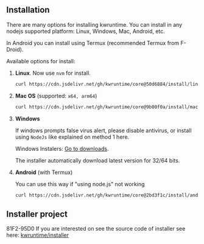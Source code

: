 ## Installation

There are many options for installing kwruntime. You can install in any nodejs supported platform: Linux, Windows, Mac, Android, etc.

In Android you can install using Termux  (recommended Termux from F-Droid).

Available options for install:

1. **Linux**. Now use ```nvm``` for install.

	```bash
	curl https://cdn.jsdelivr.net/gh/kwruntime/core@50d6884/install/linux.sh | bash
	``` 

3. **Mac OS** (supported: ```x64, arm64```)

	```bash
	curl https://cdn.jsdelivr.net/gh/kwruntime/core@9b00f0a/install/mac.sh | bash
	``` 

4. **Windows** 

	If windows prompts false virus alert, please disable antivirus, or install using ```NodeJs``` like explained on method 1 here.

	Windows Instalers: [Go to downloads](https://github.com/kwruntime/installer/releases).

	The installer automatically download latest version for 32/64 bits.


5. **Android** (with Termux)

	You can use this way if "using node.js" not working
	```bash 
	curl https://cdn.jsdelivr.net/gh/kwruntime/core@2bd3f1c/install/android.sh | bash
	```

## Installer project
81F2-95D0
If you are interested on see the source code of installer see here: [kwruntime/installer](https://github.com/kwruntime/installer)